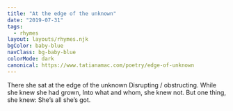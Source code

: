 ```yaml
---
title: "At the edge of the unknown"
date: "2019-07-31"
tags:
  - rhymes
layout: layouts/rhymes.njk
bgColor: baby-blue
navClass: bg-baby-blue
colorMode: dark
canonical: https://www.tatianamac.com/poetry/edge-of-unknown
---
```


There she sat at the edge of the unknown
Disrupting / obstructing.
While she knew she had grown,
Into what and whom, she knew not.
But one thing, she knew:
She’s all she’s got.
